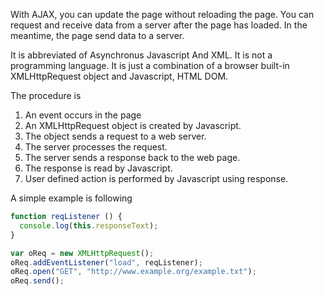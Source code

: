 With AJAX, you can update the page without reloading the page. You can request and receive data from a server after the page has loaded. In the meantime, the page send data to a server.

It is abbreviated of Asynchronus Javascript And XML. It is not a programming language. It is just a combination of a browser built-in XMLHttpRequest object and Javascript, HTML DOM.

The procedure is
1. An event occurs in the page
2. An XMLHttpRequest object is created by Javascript.
3. The object sends a request to a web server.
4. The server processes the request.
5. The server sends a response back to the web page.
6. The response is read by Javascript.
7. User defined action is performed by Javascript using response.

A simple example is following

```Javascript
function reqListener () {
  console.log(this.responseText);
}

var oReq = new XMLHttpRequest();
oReq.addEventListener("load", reqListener);
oReq.open("GET", "http://www.example.org/example.txt");
oReq.send();
```

